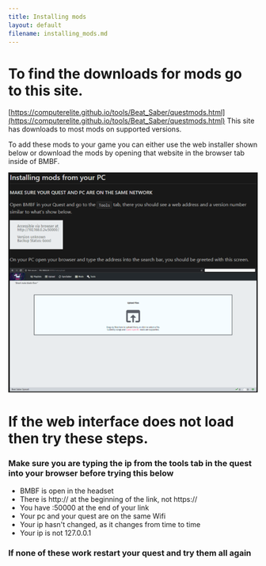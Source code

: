 ```yaml
---
title: Installing mods
layout: default
filename: installing_mods.md
---
```


# To find the downloads for mods go to this site. 
[https://computerelite.github.io/tools/Beat_Saber/questmods.html](https://computerelite.github.io/tools/Beat_Saber/questmods.html)
This site has downloads to most mods on supported versions.

To add these mods to your game you can either use the web installer shown below or download the mods by opening that website in the browser tab inside of BMBF.

![](assets/pcbmbf.png "this image shows the bmbf web interface")

# If the web interface does not load then try these steps.

### Make sure you are typing the ip from the tools tab in the quest into your browser before trying this below

- BMBF is open in the headset
- There is http:// at the beginning of the link, not https://
- You have :50000 at the end of your link
- Your pc and your quest are on the same Wifi
- Your ip hasn't changed, as it changes from time to time
- Your ip is not 127.0.0.1
### If none of these work restart your quest and try them all again






